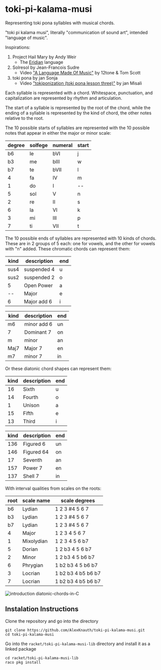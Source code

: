 # toki-pi-kalama-musi
Representing toki pona syllables with musical chords.

"toki pi kalama musi", literally "communication of sound art", intended "language of music".

Inspirations:
1. Project Hail Mary by Andy Weir
   * The [Eridian](http://www.galactanet.com/eridian/) language
2. Solresol by Jean-Francois Sudre
   * Video ["A Language Made Of Music"](https://www.youtube.com/watch?v=oyC4lLTOyL8) by 12tone & Tom Scott
3. toki pona by jan Sonja
   * Video ["tokiponization (toki pona lesson three)"](https://www.youtube.com/watch?v=oZpA_XA5FmU&list=PLuYLhuXt4HrQwIDV7FBkA8zApw0pnEJrX&index=3) by jan Misali

Each syllable is represented with a chord.
Whitespace, punctuation, and capitalization are represented by rhythm and articulation.

The start of a syllable is represented by the root of the chord,
while the ending of a syllable is represented by the kind of chord,
the other notes relative to the root.

The 10 possible starts of syllables are represented with the 10 possible notes that appear in either the major or minor scale:

 degree | solfege | numeral  | start
--------|---------|----------|-------
  b6    |   le    |   bVI    | j
  b3    |   me    |   bIII   | w
  b7    |   te    |   bVII   | l
   4    |   fa    |   IV     | m
   1    |   do    |    I     | --
   5    |   sol   |    V     | n
   2    |   re    |    II    | s
   6    |   la    |    VI    | k
   3    |   mi    |    III   | p
   7    |   ti    |    VII   | t


The 10 possible ends of syllables are represented with 10 kinds of chords.
These are in 2 groups of 5 each:
one for vowels, and the other for vowels with "n" added.
These chromatic chords can represent them:

 kind | description | end
------|-------------|------
 sus4 | suspended 4 | u
 sus2 | suspended 2 | o
 5    | Open Power  | a
 --   | Major       | e
 6    | Major add 6 | i

 kind | description | end
------|-------------|-----
 m6   | minor add 6 | un
 7    | Dominant 7  | on
 m    | minor       | an
 Maj7 | Major 7     | en
 m7   | minor 7     | in

Or these diatonic chord shapes can represent them:

 kind | description | end
------|-------------|------
 16   | Sixth       | u
 14   | Fourth      | o
 1    | Unison      | a
 15   | Fifth       | e
 13   | Third       | i

 kind | description | end
------|-------------|-----
 136  | Figured 6   | un
 146  | Figured 64  | on
 17   | Seventh     | an
 157  | Power 7     | en
 137  | Shell 7     | in

With interval qualities from scales on the roots:

 root  | scale name | scale degrees
-------|------------|---------------------
  b6   | Lydian     | 1  2  3 #4  5  6  7
  b3   | Lydian     | 1  2  3 #4  5  6  7
  b7   | Lydian     | 1  2  3 #4  5  6  7
   4   | Major      | 1  2  3  4  5  6  7
   1   | Mixolydian | 1  2  3  4  5  6 b7
   5   | Dorian     | 1  2 b3  4  5  6 b7
   2   | Minor      | 1  2 b3  4  5 b6 b7
   6   | Phrygian   | 1 b2 b3  4  5 b6 b7
   3   | Locrian    | 1 b2 b3  4 b5 b6 b7
   7   | Locrian    | 1 b2 b3  4 b5 b6 b7

![introduction diatonic-chords-in-C](https://user-images.githubusercontent.com/6600123/172023486-9ac35f23-cb1e-495d-a6d2-9ef6f2d75a2e.jpg)

## Instalation Instructions

Clone the repository and go into the directory

```
git clone https://github.com/AlexKnauth/toki-pi-kalama-musi.git
cd toki-pi-kalama-musi
```

Go into the `racket/toki-pi-kalama-musi-lib` directory and install it as a linked package

```
cd racket/toki-pi-kalama-musi-lib
raco pkg install
```
